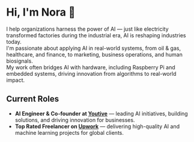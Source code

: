 # Hi, I'm Nora 👋

I help organizations harness the power of AI — just like electricity transformed factories during the industrial era, AI is reshaping industries today.  
I'm passionate about applying AI in real-world systems, from oil & gas, healthcare, and finance, to marketing, business operations, and human biosignals.  
My work often bridges AI with hardware, including Raspberry Pi and embedded systems, driving innovation from algorithms to real-world impact.


##  Current Roles

- **AI Engineer & Co-founder at [Youtive](https://youtiva.com/)** — leading AI initiatives, building solutions, and driving innovation for businesses.
- **Top Rated Freelancer on [Upwork](https://www.upwork.com/freelancers/~018ce771972a601739)** — delivering high-quality AI and machine learning projects for global clients.

